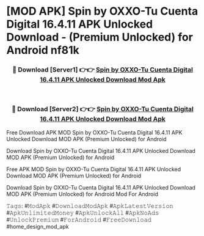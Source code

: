 # [MOD APK] Spin by OXXO-Tu Cuenta Digital 16.4.11 APK Unlocked Download - (Premium Unlocked) for Android nf81k



<div align="center">
<h3>🔴 Download [Server1] 👉👉 <a href="https://momento.my/?title=Spin_by_OXXO-Tu_Cuenta_Digital_16.4.11_APK_Unlocked_Download">Spin by OXXO-Tu Cuenta Digital 16.4.11 APK Unlocked Download Mod Apk</a></h3><br>

<h3>🔴 Download [Server2] 👉👉 <a href="https://momento.my/?title=Spin_by_OXXO-Tu_Cuenta_Digital_16.4.11_APK_Unlocked_Download">Spin by OXXO-Tu Cuenta Digital 16.4.11 APK Unlocked Download Mod Apk</a></h3>
</div>



Free Download APK MOD Spin by OXXO-Tu Cuenta Digital 16.4.11 APK Unlocked Download MOD APK (Premium Unlocked) for Android

Download Spin by OXXO-Tu Cuenta Digital 16.4.11 APK Unlocked Download MOD APK (Premium Unlocked) for Android

Free APK MOD Spin by OXXO-Tu Cuenta Digital 16.4.11 APK Unlocked Download MOD APK (Premium Unlocked) for Android

Download Spin by OXXO-Tu Cuenta Digital 16.4.11 APK Unlocked Download MOD APK (Premium Unlocked) for Android Mod For Android

𝚃𝚊𝚐𝚜: #𝙼𝚘𝚍𝙰𝚙𝚔 #𝙳𝚘𝚠𝚗𝚕𝚘𝚊𝚍𝙼𝚘𝚍𝙰𝚙𝚔 #𝙰𝚙𝚔𝙻𝚊𝚝𝚎𝚜𝚝𝚅𝚎𝚛𝚜𝚒𝚘𝚗 #𝙰𝚙𝚔𝚄𝚗𝚕𝚒𝚖𝚒𝚝𝚎𝚍𝙼𝚘𝚗𝚎𝚢 #𝙰𝚙𝚔𝚄𝚗𝚕𝚘𝚌𝚔𝙰𝚕𝚕 #𝙰𝚙𝚔𝙽𝚘𝙰𝚍𝚜 #𝚄𝚗𝚕𝚘𝚌𝚔𝙿𝚛𝚎𝚖𝚒𝚞𝚖 #𝙵𝚘𝚛𝙰𝚗𝚍𝚛𝚘𝚒𝚍 #𝙵𝚛𝚎𝚎𝙳𝚘𝚠𝚗𝚕𝚘𝚊𝚍 #home_design_mod_apk
